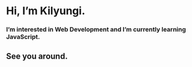 # Hi, I’m Kilyungi. 
### I’m interested in Web Development and I’m currently learning JavaScript. 
## See you around.

<!---
devkilyungi/devkilyungi is a ✨ special ✨ repository because its `README.md` (this file) appears on your GitHub profile.
You can click the Preview link to take a look at your changes.
--->
